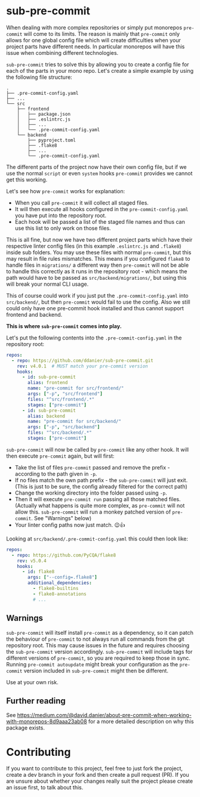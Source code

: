 # sub-pre-commit

When dealing with more complex repositories or simply put monorepos
`pre-commit` will come to its limits. The reason is mainly that `pre-commit`
only allows for one global config file which will create difficulties when
your project parts have different needs. In particular monorepos will have
this issue when combining different technologies.

`sub-pre-commit` tries to solve this by allowing you to create a config file
for each of the parts in your mono repo. Let's create a simple example
by using the following file structure:

```
.
├── .pre-commit-config.yaml
├── ...
└── src
    ├── frontend
    │   ├── package.json
    │   ├── .eslintrc.js
    │   ├── ...
    │   └── .pre-commit-config.yaml
    └── backend
        ├── pyproject.toml
        ├── .flake8
        ├── ...
        └── .pre-commit-config.yaml
```

The different parts of the project now have their own config file, but
if we use the normal `script` or even `system` hooks `pre-commit` provides
we cannot get this working.

Let's see how `pre-commit` works for explanation:
* When you call `pre-commit` it will collect all staged files.
* It will then execute all hooks configured in the `pre-commit-config.yaml`
  you have put into the repository root.
* Each hook will be passed a list of the staged file names and thus can use
  this list to only work on those files.

This is all fine, but now we have two different project parts which have their
respective linter config files (in this example `.eslintrc.js` and `.flake8`)
inside sub folders. You may use these files with normal `pre-commit`, but this
may result in file rules mismatches. This means if you configured `flake8`
to handle files in `migrations/` a different way then `pre-commit` will not
be able to handle this correctly as it runs in the repository root - which
means the path would have to be passed as `src/backend/migrations/`, but
using this will break your normal CLI usage.

This of course could work if you just put the `.pre-commit-config.yaml` into
`src/backend/`, but then `pre-commit` would fail to use the config. Also we
still could only have one pre-commit hook installed and thus cannot support
frontend and backend.

**This is where `sub-pre-commit` comes into play.**

Let's put the following contents into the `.pre-commit-config.yaml` in the
repository root:

```yaml
repos:
  - repo: https://github.com/ddanier/sub-pre-commit.git
    rev: v4.0.1  # MUST match your pre-commit version
    hooks:
      - id: sub-pre-commit
        alias: frontend
        name: "pre-commit for src/frontend/"
        args: ["-p", "src/frontend"]
        files: "^src/frontend/.*"
        stages: ["pre-commit"]
      - id: sub-pre-commit
        alias: backend
        name: "pre-commit for src/backend/"
        args: ["-p", "src/backend"]
        files: "^src/backend/.*"
        stages: ["pre-commit"]
```

`sub-pre-commit` will now be called by `pre-commit` like any other hook. It will
then execute `pre-commit` again, but will first:
* Take the list of files `pre-commit` passed and remove the prefix - according
  to the path given in `-p`.
* If no files match the own path prefix - the `sub-pre-commit` will just exit.  
  (This is just to be sure, the config already filtered for the correct path)
* Change the working directory into the folder passed using `-p`.
* Then it will execute `pre-commit run` passing all those matched files.  
  (Actually what happens is quite more complex, as `pre-commit` will not allow
  this. `sub-pre-commit` will run a monkey patched version of `pre-commit`. See
  "Warnings" below)
* Your linter config paths now just match. 😉👍

Looking at `src/backend/.pre-commit-config.yaml` this could then look like:

```yaml
repos:
  - repo: https://github.com/PyCQA/flake8
    rev: v5.0.4
    hooks:
      - id: flake8
        args: ["--config=.flake8"]
        additional_dependencies:
          - flake8-builtins
          - flake8-annotations
          # ...
```

## Warnings

`sub-pre-commit` will itself install `pre-commit` as a dependency, so it can
patch the behaviour of `pre-commit` to not always run all commands from the git
repository root. This may cause issues in the future and requires choosing the
`sub-pre-commit` version accordingly. `sub-pre-commit` will include tags for
different versions of `pre-commit`, so you are required to keep those in sync.
Running `pre-commit autoupdate` might break your configuration as the
`pre-commit` version included in `sub-pre-commit` might then be different.

Use at your own risk.

## Further reading

See https://medium.com/@david.danier/about-pre-commit-when-working-with-monorepos-8d9aaa23ab08
for a more detailed description on why this package exists.

# Contributing

If you want to contribute to this project, feel free to just fork the project,
create a dev branch in your fork and then create a pull request (PR). If you
are unsure about whether your changes really suit the project please create an
issue first, to talk about this.

